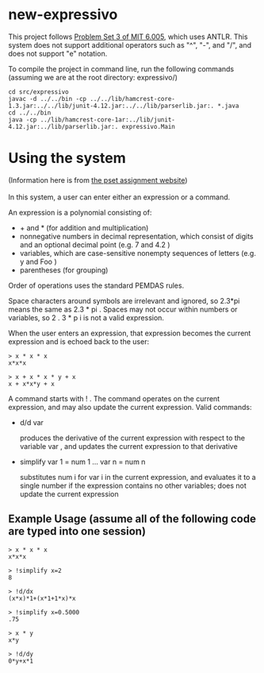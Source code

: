 # new-expressivo

This project follows [Problem Set 3 of MIT 6.005](https://ocw.mit.edu/ans7870/6/6.005/s16/psets/ps3/), which uses ANTLR. This system does not support additional operators such as "^", "-", and "/", and does not support "e" notation.

To compile the project in command line, run the following commands
(assuming we are at the root directory: expressivo/)

    cd src/expressivo
    javac -d ../../bin -cp ../../lib/hamcrest-core-1.3.jar:../../lib/junit-4.12.jar:../../lib/parserlib.jar:. *.java
    cd ../../bin
    java -cp ../lib/hamcrest-core-1ar:../lib/junit-4.12.jar:../lib/parserlib.jar:. expressivo.Main

# Using the system
(Information here is from [the pset assignment website](https://ocw.mit.edu/ans7870/6/6.005/s16/psets/ps3/))
<br><br>
In this system, a user can enter either an expression or a command.

An expression is a polynomial consisting of:

  * \+ and * (for addition and multiplication)
  * nonnegative numbers in decimal representation, which consist of digits and an optional decimal point (e.g. 7 and 4.2 )
  * variables, which are case-sensitive nonempty sequences of letters (e.g. y and Foo )
  * parentheses (for grouping)

Order of operations uses the standard PEMDAS rules.

Space characters around symbols are irrelevant and ignored, so 2.3*pi means the same as 2.3 * pi . Spaces may not occur within numbers or variables, so 2 . 3 * p i is not a valid expression.

When the user enters an expression, that expression becomes the current expression and is echoed back to the user: 

    > x * x * x
    x*x*x

    > x + x * x * y + x
    x + x*x*y + x

A command starts with ! . The command operates on the current expression, and may also update the current expression. Valid commands:

  * d/d var 
    <p>produces the derivative of the current expression with respect to the variable var , and updates the current expression to that derivative </p>
  * simplify var 1 = num 1 ... var n = num n 
    <p> substitutes num i for var i in the current expression, and evaluates it to a single number if the expression contains no other variables; does not update the current expression </p>

## Example Usage (assume all of the following code are typed into one session)
    > x * x * x
    x*x*x

    > !simplify x=2
    8

    > !d/dx
    (x*x)*1+(x*1+1*x)*x

    > !simplify x=0.5000
    .75

    > x * y
    x*y

    > !d/dy
    0*y+x*1

